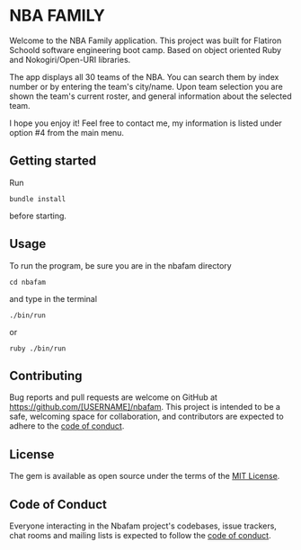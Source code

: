 # NBA FAMILY

Welcome to the NBA Family application. This project was built for Flatiron Schoold software engineering boot camp. Based on object oriented Ruby and Nokogiri/Open-URI libraries.

The app displays all 30 teams of the NBA. You can search them by index number or by entering the team's city/name. Upon team selection you are shown the team's current roster, and general information about the selected team.

I hope you enjoy it! Feel free to contact me, my information is listed under option #4 from the main menu.

## Getting started

Run  
```
bundle install
```  
before starting.

## Usage

To run the program, be sure you are in the nbafam directory 
```
cd nbafam
```
and type in the terminal
```
./bin/run
```
or 
```
ruby ./bin/run
```

## Contributing

Bug reports and pull requests are welcome on GitHub at https://github.com/[USERNAME]/nbafam. This project is intended to be a safe, welcoming space for collaboration, and contributors are expected to adhere to the [code of conduct](https://github.com/[USERNAME]/nbafam/blob/master/CODE_OF_CONDUCT.md).


## License

The gem is available as open source under the terms of the [MIT License](https://opensource.org/licenses/MIT).

## Code of Conduct

Everyone interacting in the Nbafam project's codebases, issue trackers, chat rooms and mailing lists is expected to follow the [code of conduct](https://github.com/[USERNAME]/nbafam/blob/master/CODE_OF_CONDUCT.md).
